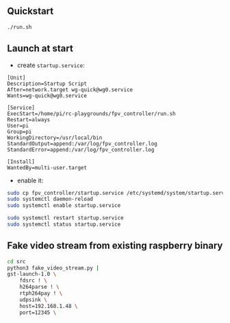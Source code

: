 ## Quickstart
```sh
./run.sh
```


## Launch at start
- create `startup.service`:
```
[Unit]
Description=Startup Script
After=network.target wg-quick@wg0.service
Wants=wg-quick@wg0.service

[Service]
ExecStart=/home/pi/rc-playgrounds/fpv_controller/run.sh
Restart=always
User=pi
Group=pi
WorkingDirectory=/usr/local/bin
StandardOutput=append:/var/log/fpv_controller.log
StandardError=append:/var/log/fpv_controller.log

[Install]
WantedBy=multi-user.target
```

- enable it:
```sh
sudo cp fpv_controller/startup.service /etc/systemd/system/startup.service
sudo systemctl daemon-reload
sudo systemctl enable startup.service
```


```sh
sudo systemctl restart startup.service
sudo systemctl status startup.service
```

## Fake video stream from existing raspberry binary
```sh
cd src
python3 fake_video_stream.py |
gst-launch-1.0 \
    fdsrc ! \
    h264parse ! \
    rtph264pay ! \
    udpsink \
    host=192.168.1.48 \
    port=12345 \
```
